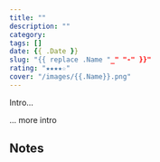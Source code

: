 ```yaml
---
title: ""
description: ""
category:
tags: []
date: {{ .Date }}
slug: "{{ replace .Name "_" "-" }}"
rating: "★★★★☆"
cover: "/images/{{.Name}}.png"
---
```


Intro...

<!--more-->

... more intro

## Notes
